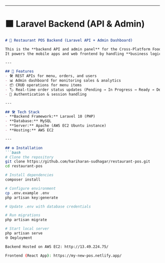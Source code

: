 
---

# 🟧 Laravel Backend (API & Admin)

```markdown
# 🍴 Restaurant POS Backend (Laravel API + Admin Dashboard)

This is the **backend API and admin panel** for the Cross-Platform Food Ordering & POS System.  
It powers the mobile apps and web frontend by handling **business logic, database operations, and analytics**.

---

## 🚀 Features
- 🛠️ REST APIs for menu, orders, and users  
- 📊 Admin dashboard for monitoring sales & analytics  
- 📦 CRUD operations for menu items  
- 🏷️ Real-time order status updates (Pending → In Progress → Ready → Delivered)  
- 🔑 Authentication & session handling  

---

## 🛠️ Tech Stack
- **Backend Framework:** Laravel 10 (PHP)  
- **Database:** MySQL  
- **Server:** Apache (AWS EC2 Ubuntu instance)  
- **Hosting:** AWS EC2  

---

## ⚙️ Installation
```bash
# Clone the repository
git clone https://github.com/hariharan-sudhagar/restaurant-pos.git
cd restaurant-pos

# Install dependencies
composer install

# Configure environment
cp .env.example .env
php artisan key:generate

# Update .env with database credentials

# Run migrations
php artisan migrate

# Start local server
php artisan serve
🌐 Deployment

Backend Hosted on AWS EC2: http://13.49.224.75/

Frontend (React App): https://my-new-pos.netlify.app/
